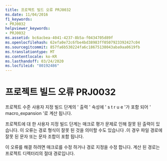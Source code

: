 ```yaml
---
title: 프로젝트 빌드 오류 PRJ0032
ms.date: 11/04/2016
f1_keywords:
- PRJ0032
helpviewer_keywords:
- PRJ0032
ms.assetid: bc6acbea-4041-4237-8b5a-f0434705d89f
ms.openlocfilehash: 62efa0e72c6fbe4bd38983ff0507923392427c04
ms.sourcegitcommit: 857fa6b530224fa6c18675138043aba9aa0619fb
ms.translationtype: MT
ms.contentlocale: ko-KR
ms.lasthandoff: 03/24/2020
ms.locfileid: "80192486"
---
```

# <a name="project-build-error-prj0032"></a>프로젝트 빌드 오류 PRJ0032

프로젝트 수준 사용자 지정 빌드 단계의 ' 출력 ' 속성에 ' s t r u e '가 포함 되어 ' macro_expansion '로 계산 됩니다.

프로젝트에 대 한 사용자 지정 빌드 단계는 매크로 평가 문제로 인해 잘못 된 출력이 있습니다. 이 오류는 경로 형식이 잘못 된 것을 의미할 수도 있습니다 .이 경우 파일 경로에 잘못 된 문자 또는 문자 조합이 포함 됩니다.

이 오류를 해결 하려면 매크로를 수정 하거나 경로 지정을 수정 합니다. 계산 된 경로는 프로젝트 디렉터리의 절대 경로입니다.
